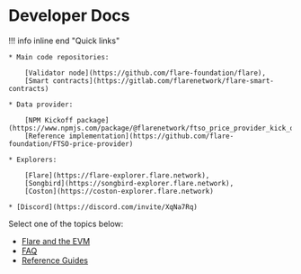 # Developer Docs

!!! info inline end "Quick links"

    * Main code repositories:

        [Validator node](https://github.com/flare-foundation/flare),
        [Smart contracts](https://gitlab.com/flarenetwork/flare-smart-contracts)

    * Data provider:

        [NPM Kickoff package](https://www.npmjs.com/package/@flarenetwork/ftso_price_provider_kick_off_package),
        [Reference implementation](https://github.com/flare-foundation/FTSO-price-provider)

    * Explorers:

        [Flare](https://flare-explorer.flare.network),
        [Songbird](https://songbird-explorer.flare.network),
        [Coston](https://coston-explorer.flare.network)

    * [Discord](https://discord.com/invite/XqNa7Rq)

Select one of the topics below:

* [Flare and the EVM](./summary.md)
* [FAQ](./faq.md)
* [Reference Guides](./reference/index.md)
